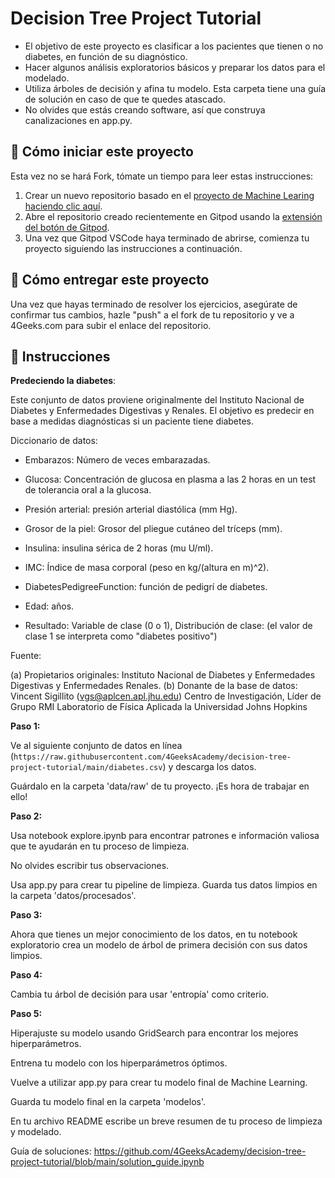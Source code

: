 <!-- hide -->
# Decision Tree Project Tutorial
<!-- endhide -->

- El objetivo de este proyecto es clasificar a los pacientes que tienen o no diabetes, en función de su diagnóstico.
- Hacer algunos análisis exploratorios básicos y preparar los datos para el modelado.
- Utiliza árboles de decisión y afina tu modelo. Esta carpeta tiene una guía de solución en caso de que te quedes atascado.
- No olvides que estás creando software, así que construya canalizaciones en app.py.

## 🌱  Cómo iniciar este proyecto

Esta vez no se hará Fork, tómate un tiempo para leer estas instrucciones:

1. Crear un nuevo repositorio basado en el [proyecto de Machine Learing](https://github.com/4GeeksAcademy/machine-learning-python-template/generate) [haciendo clic aquí](https://github.com/4GeeksAcademy/machine-learning-python-template).
2. Abre el repositorio creado recientemente en Gitpod usando la [extensión del botón de Gitpod](https://www.gitpod.io/docs/browser-extension/).
3. Una vez que Gitpod VSCode haya terminado de abrirse, comienza tu proyecto siguiendo las instrucciones a continuación.

## 🚛 Cómo entregar este proyecto

Una vez que hayas terminado de resolver los ejercicios, asegúrate de confirmar tus cambios, hazle "push" a el fork de tu repositorio y ve a 4Geeks.com para subir el enlace del repositorio.

## 📝 Instrucciones

**Predeciendo la diabetes**:

Este conjunto de datos proviene originalmente del Instituto Nacional de Diabetes y Enfermedades Digestivas y Renales. El objetivo es predecir en base a medidas diagnósticas si un paciente tiene diabetes.

Diccionario de datos:

- Embarazos: Número de veces embarazadas.

- Glucosa: Concentración de glucosa en plasma a las 2 horas en un test de tolerancia oral a la glucosa.

- Presión arterial: presión arterial diastólica (mm Hg).

- Grosor de la piel: Grosor del pliegue cutáneo del tríceps (mm).

- Insulina: insulina sérica de 2 horas (mu U/ml).

- IMC: Índice de masa corporal (peso en kg/(altura en m)^2).

- DiabetesPedigreeFunction: función de pedigrí de diabetes.

- Edad: años.

- Resultado: Variable de clase (0 o 1), Distribución de clase: (el valor de clase 1 se interpreta como "diabetes positivo")

Fuente:

(a) Propietarios originales: Instituto Nacional de Diabetes y Enfermedades Digestivas y
Enfermedades Renales.
(b) Donante de la base de datos: Vincent Sigillito (vgs@aplcen.apl.jhu.edu)
Centro de Investigación, Líder de Grupo RMI
Laboratorio de Física Aplicada
la Universidad Johns Hopkins

**Paso 1:**

Ve al siguiente conjunto de datos en línea (`https://raw.githubusercontent.com/4GeeksAcademy/decision-tree-project-tutorial/main/diabetes.csv`) y descarga los datos.

Guárdalo en la carpeta 'data/raw' de tu proyecto. ¡Es hora de trabajar en ello!

**Paso 2:**

Usa notebook explore.ipynb para encontrar patrones e información valiosa que te ayudarán en tu proceso de limpieza. 

No olvides escribir tus observaciones.

Usa app.py para crear tu pipeline de limpieza. Guarda tus datos limpios en la carpeta 'datos/procesados'.

**Paso 3:**

Ahora que tienes un mejor conocimiento de los datos, en tu notebook exploratorio crea un modelo de árbol de primera decisión con sus datos limpios.

**Paso 4:**

Cambia tu árbol de decisión para usar 'entropía' como criterio.

**Paso 5:**

Hiperajuste su modelo usando GridSearch para encontrar los mejores hiperparámetros.

Entrena tu modelo con los hiperparámetros óptimos.

Vuelve a utilizar app.py para crear tu modelo final de Machine Learning.

Guarda tu modelo final en la carpeta 'modelos'.

En tu archivo README escribe un breve resumen de tu proceso de limpieza y modelado.

Guía de soluciones: https://github.com/4GeeksAcademy/decision-tree-project-tutorial/blob/main/solution_guide.ipynb
